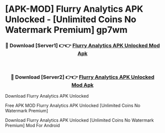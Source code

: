 # [APK-MOD] Flurry Analytics APK Unlocked - [Unlimited Coins No Watermark Premium] gp7wm



<div align="center">
<h3>🔴 Download [Server1] 👉👉 <a href="https://momento.my/?title=Flurry_Analytics_APK_Unlocked">Flurry Analytics APK Unlocked Mod Apk</a></h3><br>

<h3>🔴 Download [Server2] 👉👉 <a href="https://momento.my/?title=Flurry_Analytics_APK_Unlocked">Flurry Analytics APK Unlocked Mod Apk</a></h3>
</div>



Download Flurry Analytics APK Unlocked 

Free APK MOD Flurry Analytics APK Unlocked [Unlimited Coins No Watermark Premium]

Download Flurry Analytics APK Unlocked [Unlimited Coins No Watermark Premium] Mod For Android
